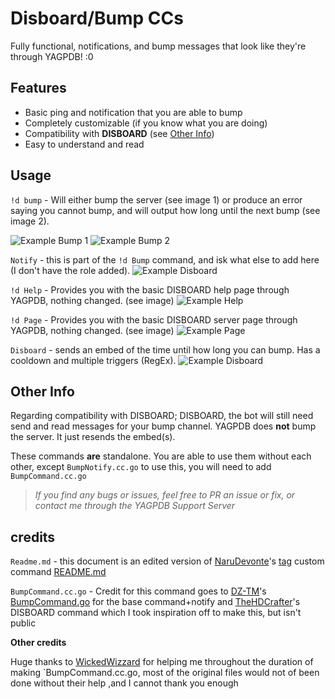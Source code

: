# Disboard/Bump CCs
Fully functional, notifications, and bump messages that look like they're through YAGPDB! :0

## Features
- Basic ping and notification that you are able to bump 
- Completely customizable (if you know what you are doing)
- Compatibility with **DISBOARD** (see [Other Info](#Other-Info))
- Easy to understand and read

## Usage

`!d bump` - Will either bump the server (see image 1) or produce an error saying you cannot bump, and will output how long until the next bump (see image 2).

![Example Bump 1](https://cdn.discordapp.com/attachments/784132357002625047/795167404535185408/unknown.png)
![Example Bump 2](https://cdn.discordapp.com/attachments/784132357002625047/795171341384810516/unknown.png)

`Notify` - this is part of the `!d Bump` command, and isk what else to add here (I don't have the role added).
![Example Disboard](https://cdn.discordapp.com/attachments/784132357002625047/795179477574877194/unknown.png)

`!d Help` - Provides you with the basic DISBOARD help page through YAGPDB, nothing changed. (see image)
![Example Help](https://cdn.discordapp.com/attachments/784132357002625047/795175235329589278/unknown.png)

`!d Page` - Provides you with the basic DISBOARD server page through YAGPDB, nothing changed. (see image)
![Example Page](https://cdn.discordapp.com/attachments/784132357002625047/795176033036271636/unknown.png)

`Disboard` - sends an embed of the time until how long you can bump. Has a cooldown and multiple triggers (RegEx).
![Example Disboard](https://cdn.discordapp.com/attachments/784132357002625047/795176964042129438/unknown.png)

## Other Info
Regarding compatibility with DISBOARD; DISBOARD, the bot will still need send and read messages for your bump channel. YAGPDB does **not** bump the server. It just resends the embed(s).

These commands **are** standalone. You are able to use them without each other, except `BumpNotify.cc.go` to use this, you will need to add `BumpCommand.cc.go`

> *If you find any bugs or issues, feel free to PR an issue or fix, or contact me through the YAGPDB Support Server*


## credits

`Readme.md` - this document is an edited version of [NaruDevonte](https://github.com/NaruDevnote)'s [tag](https://github.com/NaruDevnote/yagpdb-ccs/tree/master/tags) custom command [README.md](https://github.com/NaruDevnote/yagpdb-ccs/blob/master/tags/README.md)

`BumpCommand.cc.go` - Credit for this command goes to [DZ-TM](https://github.com/DZ-TM/Yagpdb.xyz)'s [BumpCommand.go](https://github.com/DZ-TM/Yagpdb.xyz/blob/master/Commands/Bump/BumpCommand.go) for the base command+notify and [TheHDCrafter](https://github.com/TheHDCrafter/yagpdb-cc)'s DISBOARD command which I took inspiration off to make this, but isn't public

**Other credits**

Huge thanks to [WickedWizzard](https://github.com/WickedWizard3588) for helping me throughout the duration of making `BumpCommand.cc.go, most of the original files would not of been done without their help ,and I cannot thank you enough

